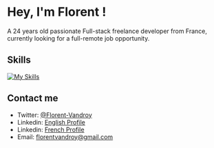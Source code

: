 # Hey, I'm Florent !

A 24 years old passionate Full-stack freelance developer from France, currently looking for a full-remote job opportunity.

## Skills
[![My Skills](https://skillicons.dev/icons?i=tailwind,bootstrap,react,laravel,rails,scss,postgres,wordpress&perline=5)]()

## Contact me
- Twitter: [@Florent-Vandroy](https://twitter.com/Florent_Vandroy)
- Linkedin: [English Profile](https://www.linkedin.com/in/florent-vandroy/?locale=en_US)
- Linkedin: [French Profile](https://www.linkedin.com/in/florent-vandroy)
- Email: [florentvandroy@gmail.com](mailto:florentvandroy@gmail.com)
